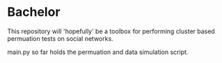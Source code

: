 # Bachelor
This repository will 'hopefully' be a toolbox for performing cluster based permuation tests on social networks.

main.py so far holds the permuation and data simulation script.
